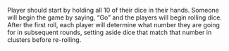 Player should start by holding all 10 of their dice in their hands. Someone will begin the game by saying, “Go” and the players will begin rolling dice. After the first roll, each player will determine what number they are going for in subsequent rounds, setting aside dice that match that number in clusters before re-rolling.
